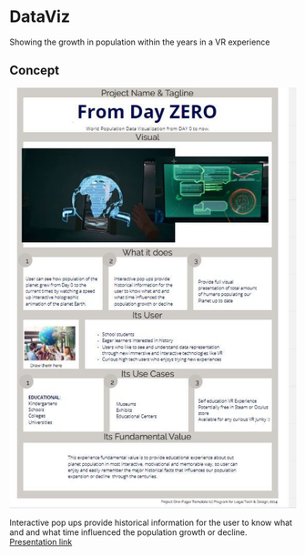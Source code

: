# DataViz
Showing the growth in population within the years in a VR experience

## Concept
<p align="center">
  <img src="Images/OnePager.JPG">
</p> 

Interactive pop ups provide historical information for the user to know what and and what time influenced the population growth or decline.
[Presentation link](https://docs.google.com/presentation/d/1vnpgSC3ysHGqAOqQIlKvcOg7sIZzAhtJrjpP9FVCldw/edit?usp=sharing)